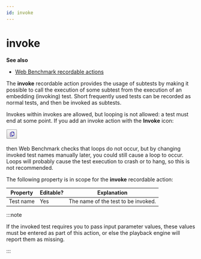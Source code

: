```yaml
---
id: invoke
---
```


# invoke

**See also**

- [Web Benchmark recordable actions](/docs/Web_and_app_UIs/Web_Benchmark_recordable_actions)

The **invoke** recordable action provides the usage of subtests by making it possible to call the execution of some subtest from the execution of an embedding (invoking) test. Short frequently used tests can be recorded as normal tests, and then be invoked as subtests.

Invokes within invokes are allowed, but looping is not allowed: a test must end at some point. If you add an invoke action with the **Invoke** icon:

![](./assets/4a6d96d0-8cbd-4436-bbdb-6019b0f55839.png)

then Web Benchmark checks that loops do not occur, but by changing invoked test names manually later, you could still cause a loop to occur. Loops will probably cause the test execution to crash or to hang, so this is not recommended.

The following property is in scope for the **invoke** recordable action:

|**Property**|**Editable?**|**Explanation**|
|--------|--------|--------|
|Test name|Yes     |The name of the test to be invoked.|




:::note

If the invoked test requires you to pass input parameter values, these values must be entered as part of this action, or else the playback engine will report them as missing.

:::

 